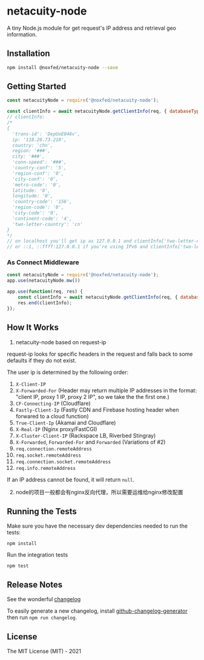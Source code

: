 # netacuity-node

A tiny Node.js module for get request's IP address and retrieval geo information.

## Installation

```bash
npm install @noxfed/netacuity-node --save
```
    
## Getting Started

```javascript
const netacuityNode = require('@noxfed/netacuity-node');

const clientInfo = await netacuityNode.getClientInfo(req, { databaseType: 3, netAcuityIp: NETACUITY });
// clientInfo:
/*
{
  'trans-id': 'DepUoE046v',
  ip: '118.26.73.210',
  country: 'chn',
  region: '###',
  city: '###',
  'conn-speed': '###',
  'country-conf': '5',
  'region-conf': '0',
  'city-conf': '0',
  'metro-code': '0',
  latitude: '0',
  longitude: '0',
  'country-code': '156',
  'region-code': '0',
  'city-code': '0',
  'continent-code': '4',
  'two-letter-country': 'cn'
}
*/
// on localhost you'll get ip as 127.0.0.1 and clientInfo['two-letter-country'] is '**'
// or ::1, ::ffff:127.0.0.1 if you're using IPv6 and clientInfo['two-letter-country'] also is '**'
```

### As Connect Middleware

```javascript
const netacuityNode = require('@noxfed/netacuity-node');
app.use(netacuityNode.mw())

app.use(function(req, res) {
    const clientInfo = await netacuityNode.getClientInfo(req, { databaseType: 3, netAcuityIp: NETACUITY });
    res.end(clientInfo);
});
```

## How It Works

1. netacuity-node based on request-ip

request-ip looks for specific headers in the request and falls back to some defaults if they do not exist.

The user ip is determined by the following order:

1. `X-Client-IP`  
2. `X-Forwarded-For` (Header may return multiple IP addresses in the format: "client IP, proxy 1 IP, proxy 2 IP", so we take the the first one.)
3. `CF-Connecting-IP` (Cloudflare)
4. `Fastly-Client-Ip` (Fastly CDN and Firebase hosting header when forwared to a cloud function)
5. `True-Client-Ip` (Akamai and Cloudflare)
6. `X-Real-IP` (Nginx proxy/FastCGI)
7. `X-Cluster-Client-IP` (Rackspace LB, Riverbed Stingray)
8. `X-Forwarded`, `Forwarded-For` and `Forwarded` (Variations of #2)
9. `req.connection.remoteAddress`
10. `req.socket.remoteAddress`
11. `req.connection.socket.remoteAddress`
12. `req.info.remoteAddress`

If an IP address cannot be found, it will return `null`.

2. node的项目一般都会有nginx反向代理，所以需要运维给nginx修改配置

## Running the Tests

Make sure you have the necessary dev dependencies needed to run the tests:

```
npm install
```

Run the integration tests

```
npm test
```

## Release Notes

See the wonderful [changelog](https://github.com/pbojinov/request-ip/blob/master/CHANGELOG.md)

To easily generate a new changelog, install [github-changelog-generator](https://github.com/skywinder/github-changelog-generator) then run `npm run changelog`.

## License

The MIT License (MIT) - 2021
